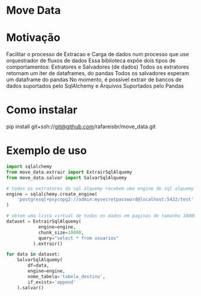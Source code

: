 # Move Data

# Motivação
Facilitar o processo de Extracao e Carga de dados num processo que use orquestrador de fluxos de dados
Essa biblioteca expõe dois tipos de comportamentos: Extratores e Salvadores (de dados)
Todos os extratores retornam um iter de dataframes, do pandas
Todos os salvadores esperam um dataframe do pandas
No momento, é possível extrair de bancos de dados suportados pelo SqlAlchemy e Arquivos Suportados pelo Pandas

# Como instalar
pip install git+ssh://git@github.com/rafareisbr/move_data.git

# Exemplo de uso
```python
import sqlalchemy
from move_data.extrair import ExtrairSqlAlquemy
from move_data.salvar import SalvarSqlAlquemy

# todos os extratores do sql alquemy recebem uma engine do sql alquemy como entrada
engine = sqlalchemy.create_engine(
    'postgresql+psycopg2://admin:mysecretpassword@localhost:5432/test'
)

# obtem uma lista virtual de todos os dados em paginas de tamanho 10000, relativas a query de entrada.
dataset = ExtrairSqlAlquemy(
            engine=engine, 
            chunk_size=10000, 
            query="select * from usuarios"
          ).extrair()

for data in dataset:
    SalvarSqlAlquemy(
        df=data,
        engine=engine,
        nome_tabela='tabela_destino',
        if_exists='append'
    ).salvar()
```